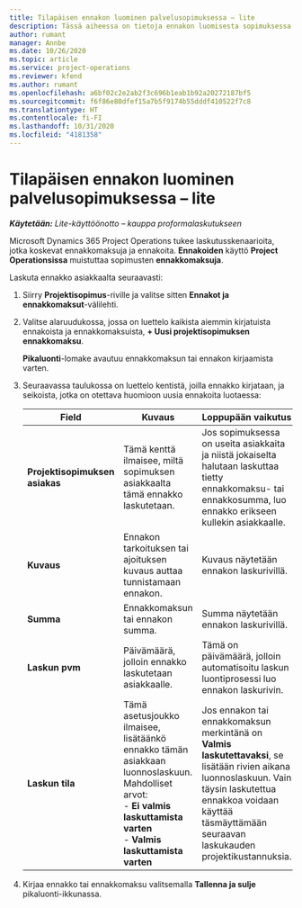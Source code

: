 ```yaml
---
title: Tilapäisen ennakon luominen palvelusopimuksessa – lite
description: Tässä aiheessa on tietoja ennakon luomisesta sopimuksessa tarpeen mukaan.
author: rumant
manager: Annbe
ms.date: 10/26/2020
ms.topic: article
ms.service: project-operations
ms.reviewer: kfend
ms.author: rumant
ms.openlocfilehash: a6bf02c2e2ab2f3c696b1eab1b92a20272187bf5
ms.sourcegitcommit: f6f86e80dfef15a7b5f9174b55dddf410522f7c8
ms.translationtype: HT
ms.contentlocale: fi-FI
ms.lasthandoff: 10/31/2020
ms.locfileid: "4181358"
---
```

# <a name="creating-an-ad-hoc-advance-on-a-contract---lite"></a>Tilapäisen ennakon luominen palvelusopimuksessa – lite

_**Käytetään:** Lite-käyttöönotto – kauppa proformalaskutukseen_

Microsoft Dynamics 365 Project Operations tukee laskutusskenaarioita, jotka koskevat ennakkomaksuja ja ennakoita. **Ennakoiden** käyttö **Project Operationsissa** muistuttaa sopimusten **ennakkomaksuja**. 

Laskuta ennakko asiakkaalta seuraavasti:

1. Siirry **Projektisopimus**-riville ja valitse sitten **Ennakot ja ennakkomaksut**-välilehti.
2. Valitse alaruudukossa, jossa on luettelo kaikista aiemmin kirjatuista ennakoista ja ennakkomaksuista, **+ Uusi projektisopimuksen ennakkomaksu**. 

    **Pikaluonti**-lomake avautuu ennakkomaksun tai ennakon kirjaamista varten.
    
3. Seuraavassa taulukossa on luettelo kentistä, joilla ennakko kirjataan, ja seikoista, jotka on otettava huomioon uusia ennakoita luotaessa:

    | Field | Kuvaus | Loppupään vaikutus |
    | --- | --- | --- |
    | **Projektisopimuksen asiakas** | Tämä kenttä ilmaisee, miltä sopimuksen asiakkaalta tämä ennakko laskutetaan. | Jos sopimuksessa on useita asiakkaita ja niistä jokaiselta halutaan laskuttaa tietty ennakkomaksu- tai ennakkosumma, luo ennakko erikseen kullekin asiakkaalle. |
    | **Kuvaus** | Ennakon tarkoituksen tai ajoituksen kuvaus auttaa tunnistamaan ennakon. | Kuvaus näytetään ennakon laskurivillä. |
    | **Summa** | Ennakkomaksun tai ennakon summa. | Summa näytetään ennakon laskurivillä. |
    | **Laskun pvm** | Päivämäärä, jolloin ennakko laskutetaan asiakkaalle. | Tämä on päivämäärä, jolloin automatisoitu laskun luontiprosessi luo ennakon laskurivin. |
    | **Laskun tila** | Tämä asetusjoukko ilmaisee, lisätäänkö ennakko tämän asiakkaan luonnoslaskuun. Mahdolliset arvot:</br>- **Ei valmis laskuttamista varten**</br>- **Valmis laskuttamista varten** | Jos ennakon tai ennakkomaksun merkintänä on **Valmis laskutettavaksi**, se lisätään rivien aikana luonnoslaskuun. Vain täysin laskutettua ennakkoa voidaan käyttää täsmäyttämään seuraavan laskukauden projektikustannuksia. |

4. Kirjaa ennakko tai ennakkomaksu valitsemalla **Tallenna ja sulje** pikaluonti-ikkunassa.
